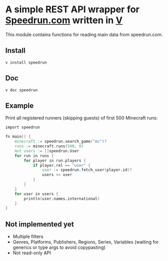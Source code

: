 # A simple REST API wrapper for [Speedrun.com](https://speedrun.com) written in [V](https://github.com/vlang/v)
This module contains functions for reading main data from speedrun.com.


## Install
`v install speedrun`

## Doc
`v doc speedrun`

## Example
Print all registered runners (skipping guests) of first 500 Minecraft runs:
```v
import speedrun

fn main() {
    minecraft := speedrun.search_game("mc")?
    runs := minecraft.runs(500, 0)
    mut users := []speedrun.User
    for run in runs {
        for player in run.players {
            if player.rel == "user" {
                user := speedrun.fetch_user(player.id)?
                users << user
            }
        }
    }
    for user in users {
        println(user.names.international)
    }
}
```

## Not implemented yet
- Multiple filters
- Genres, Platforms, Publishers, Regions, Series, Variables (waiting for generics or type args to avoid copypasting)
- Not read-only API
